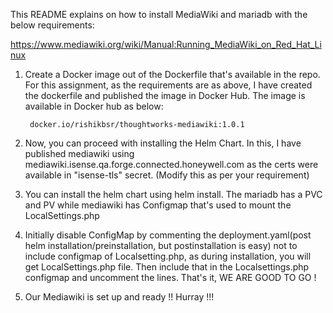 This README explains on how to install MediaWiki and mariadb with the below requirements:

https://www.mediawiki.org/wiki/Manual:Running_MediaWiki_on_Red_Hat_Linux

1. Create a Docker image out of the Dockerfile that's available in the repo. For this assignment, as the requirements are as above, I have created the dockerfile and published the image in Docker Hub. The image is available in Docker hub as below:

        docker.io/rishikbsr/thoughtworks-mediawiki:1.0.1

2. Now, you can proceed with installing the Helm Chart. In this, I have published mediawiki using mediawiki.isense.qa.forge.connected.honeywell.com as the certs were available in "isense-tls" secret. (Modify this as per your requirement)

3. You can install the helm chart using helm install. The mariadb has a PVC and PV while mediawiki has Configmap that's used to mount the LocalSettings.php

4. Initially disable ConfigMap by commenting the deployment.yaml(post helm installation/preinstallation, but postinstallation is easy) not to include configmap of Localsetting.php, as during installation, you will get LocalSettings.php file. Then include that in the Localsettings.php configmap and uncomment the lines. That's it, WE ARE GOOD TO GO !

5. Our Mediawiki is set up and ready !! Hurray !!!